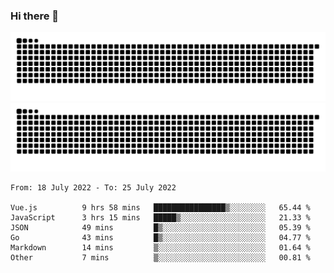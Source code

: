 ### Hi there 👋

![GitHub Snake Light](https://raw.githubusercontent.com/jichangee/jichangee/output/github-snake.svg#gh-light-mode-only)
![GitHub Snake dark](https://raw.githubusercontent.com/jichangee/jichangee/output/github-snake-dark.svg#gh-dark-mode-only)

<!--START_SECTION:waka-->

```text
From: 18 July 2022 - To: 25 July 2022

Vue.js          9 hrs 58 mins   ████████████████▒░░░░░░░░   65.44 %
JavaScript      3 hrs 15 mins   █████▒░░░░░░░░░░░░░░░░░░░   21.33 %
JSON            49 mins         █▒░░░░░░░░░░░░░░░░░░░░░░░   05.39 %
Go              43 mins         █▒░░░░░░░░░░░░░░░░░░░░░░░   04.77 %
Markdown        14 mins         ▒░░░░░░░░░░░░░░░░░░░░░░░░   01.64 %
Other           7 mins          ▒░░░░░░░░░░░░░░░░░░░░░░░░   00.81 %
```

<!--END_SECTION:waka-->

<!--
![GitHub Snake Light](github-snake.svg#gh-light-mode-only)
![GitHub Snake dark](github-snake-dark.svg#gh-dark-mode-only)
-->

<!--
**jichangee/jichangee** is a ✨ _special_ ✨ repository because its `README.md` (this file) appears on your GitHub profile.

Here are some ideas to get you started:

- 🔭 I’m currently working on ...
- 🌱 I’m currently learning ...
- 👯 I’m looking to collaborate on ...
- 🤔 I’m looking for help with ...
- 💬 Ask me about ...
- 📫 How to reach me: ...
- 😄 Pronouns: ...
- ⚡ Fun fact: ...
-->
